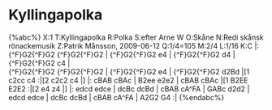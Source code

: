 # Kyllingapolka

{%abc%}
X:1
T:Kyllingapolka
R:Polka
S:efter Arne W
O:Skåne
N:Redi skånsk rönackemusik
Z:Patrik Månsson, 2009-06-12
Q:1/4=105
M:2/4
L:1/16
K:C
|: {^F}G2{^F}G2 {^F}G2{^F}G2 | {^F}G2{^F}G2 e4 | {^F}G2{^F}G2 d4 | {^F}G2{^F}G2 c4 |  
   {^F}G2{^F}G2 {^F}G2{^F}G2 | {^F}G2{^F}G2 e4 | {^F}G2{^F}G2 d2Bd |[1 c2cc c4 :|[2 c2c2 c4 |]
|: cBAB cBAc | B2ee e2e2 | cBAB cBAc |[1 B2EE E2E2 :|[2 e4 z4 |]
|: edcd edce | dcBc dcBd | cBAB cA^FA | GABc d2d2 | 
   edcd edce | dcBc dcBd | cBAB cA^FA | A2G2 G4 :|
{%endabc%}
